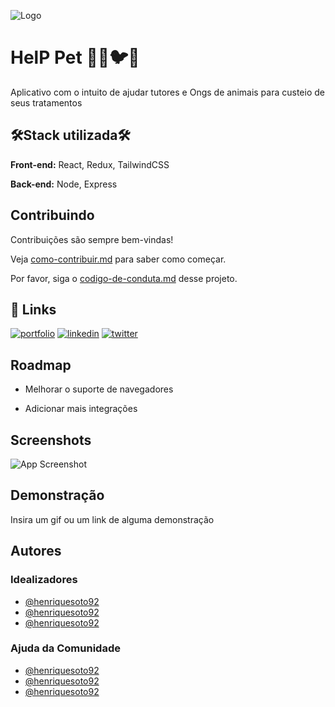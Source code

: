 
![Logo](https://dev-to-uploads.s3.amazonaws.com/uploads/articles/th5xamgrr6se0x5ro4g6.png)


# HelP Pet 🐶🐱🐦🐸

Aplicativo com o intuito de ajudar tutores e Ongs de animais para custeio de seus tratamentos



## 🛠Stack utilizada🛠

**Front-end:** React, Redux, TailwindCSS

**Back-end:** Node, Express


## Contribuindo

Contribuições são sempre bem-vindas!

Veja [como-contribuir.md](https://www.github.com/henriquesoto92) para saber como começar.

Por favor, siga o [codigo-de-conduta.md](https://www.github.com/henriquesoto92) desse projeto.


## 🔗 Links
[![portfolio](https://img.shields.io/badge/my_portfolio-000?style=for-the-badge&logo=ko-fi&logoColor=white)](https://katherinempeterson.com/)
[![linkedin](https://img.shields.io/badge/linkedin-0A66C2?style=for-the-badge&logo=linkedin&logoColor=white)](https://www.linkedin.com/)
[![twitter](https://img.shields.io/badge/twitter-1DA1F2?style=for-the-badge&logo=twitter&logoColor=white)](https://twitter.com/)


## Roadmap

- Melhorar o suporte de navegadores

- Adicionar mais integrações


## Screenshots

![App Screenshot](https://via.placeholder.com/468x300?text=App+Screenshot+Here)


## Demonstração

Insira um gif ou um link de alguma demonstração


## Autores
### Idealizadores
- [@henriquesoto92](https://www.github.com/henriquesoto92)
- [@henriquesoto92](https://www.github.com/henriquesoto92)
- [@henriquesoto92](https://www.github.com/henriquesoto92)

### Ajuda da Comunidade
- [@henriquesoto92](https://www.github.com/henriquesoto92)
- [@henriquesoto92](https://www.github.com/henriquesoto92)
- [@henriquesoto92](https://www.github.com/henriquesoto92)

